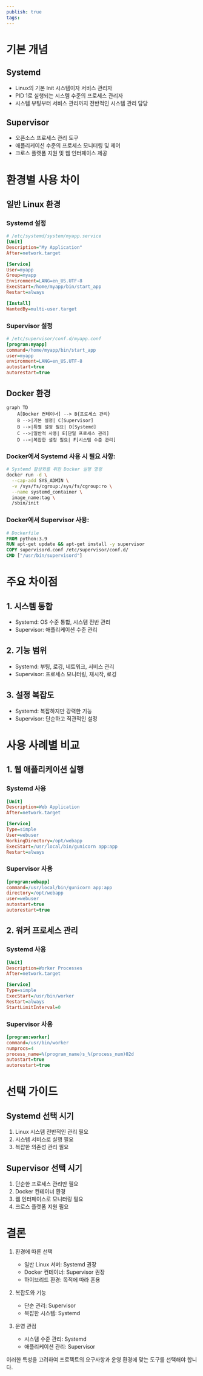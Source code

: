 ```yaml
---
publish: true
tags:
---
```

# 기본 개념

## Systemd
- Linux의 기본 Init 시스템이자 서비스 관리자
- PID 1로 실행되는 시스템 수준의 프로세스 관리자
- 시스템 부팅부터 서비스 관리까지 전반적인 시스템 관리 담당

## Supervisor
- 오픈소스 프로세스 관리 도구
- 애플리케이션 수준의 프로세스 모니터링 및 제어
- 크로스 플랫폼 지원 및 웹 인터페이스 제공

# 환경별 사용 차이

## 일반 Linux 환경

### Systemd 설정
```ini
# /etc/systemd/system/myapp.service
[Unit]
Description="My Application"
After=network.target

[Service]
User=myapp
Group=myapp
Environment=LANG=en_US.UTF-8
ExecStart=/home/myapp/bin/start_app
Restart=always

[Install]
WantedBy=multi-user.target
```

### Supervisor 설정
```ini
# /etc/supervisor/conf.d/myapp.conf
[program:myapp]
command=/home/myapp/bin/start_app
user=myapp
environment=LANG=en_US.UTF-8
autostart=true
autorestart=true
```

## Docker 환경

```mermaid
graph TD
    A[Docker 컨테이너] --> B{프로세스 관리}
    B -->|기본 설정| C[Supervisor]
    B -->|특별 설정 필요| D[Systemd]
    C -->|일반적 사용| E[단일 프로세스 관리]
    D -->|복잡한 설정 필요| F[시스템 수준 관리]
```

### Docker에서 Systemd 사용 시 필요 사항:
```bash
# Systemd 활성화를 위한 Docker 실행 명령
docker run -d \
  --cap-add SYS_ADMIN \
  -v /sys/fs/cgroup:/sys/fs/cgroup:ro \
  --name systemd_container \
  image_name:tag \
  /sbin/init
```

### Docker에서 Supervisor 사용:
```dockerfile
# Dockerfile
FROM python:3.9
RUN apt-get update && apt-get install -y supervisor
COPY supervisord.conf /etc/supervisor/conf.d/
CMD ["/usr/bin/supervisord"]
```

# 주요 차이점

## 1. 시스템 통합
- Systemd: OS 수준 통합, 시스템 전반 관리
- Supervisor: 애플리케이션 수준 관리

## 2. 기능 범위
- Systemd: 부팅, 로깅, 네트워크, 서비스 관리
- Supervisor: 프로세스 모니터링, 재시작, 로깅

## 3. 설정 복잡도
- Systemd: 복잡하지만 강력한 기능
- Supervisor: 단순하고 직관적인 설정

# 사용 사례별 비교

## 1. 웹 애플리케이션 실행

### Systemd 사용
```ini
[Unit]
Description=Web Application
After=network.target

[Service]
Type=simple
User=webuser
WorkingDirectory=/opt/webapp
ExecStart=/usr/local/bin/gunicorn app:app
Restart=always
```

### Supervisor 사용
```ini
[program:webapp]
command=/usr/local/bin/gunicorn app:app
directory=/opt/webapp
user=webuser
autostart=true
autorestart=true
```

## 2. 워커 프로세스 관리

### Systemd 사용
```ini
[Unit]
Description=Worker Processes
After=network.target

[Service]
Type=simple
ExecStart=/usr/bin/worker
Restart=always
StartLimitInterval=0
```

### Supervisor 사용
```ini
[program:worker]
command=/usr/bin/worker
numprocs=4
process_name=%(program_name)s_%(process_num)02d
autostart=true
autorestart=true
```

# 선택 가이드

## Systemd 선택 시기
1. Linux 시스템 전반적인 관리 필요
2. 시스템 서비스로 실행 필요
3. 복잡한 의존성 관리 필요

## Supervisor 선택 시기
1. 단순한 프로세스 관리만 필요
2. Docker 컨테이너 환경
3. 웹 인터페이스로 모니터링 필요
4. 크로스 플랫폼 지원 필요

# 결론

1. 환경에 따른 선택
   - 일반 Linux 서버: Systemd 권장
   - Docker 컨테이너: Supervisor 권장
   - 하이브리드 환경: 목적에 따라 혼용

2. 복잡도와 기능
   - 단순 관리: Supervisor
   - 복잡한 시스템: Systemd

3. 운영 관점
   - 시스템 수준 관리: Systemd
   - 애플리케이션 관리: Supervisor

이러한 특성을 고려하여 프로젝트의 요구사항과 운영 환경에 맞는 도구를 선택해야 합니다.